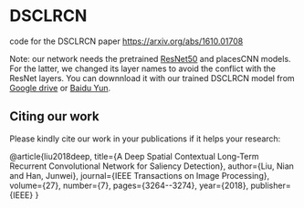 # DSCLRCN
code for the DSCLRCN paper https://arxiv.org/abs/1610.01708

Note: our network needs the pretrained [ResNet50](https://github.com/KaimingHe/deep-residual-networks) and placesCNN models. For the latter, we changed its layer names to avoid the conflict with the ResNet layers. You can downnload it with our trained DSCLRCN model from [Google drive](https://drive.google.com/open?id=0B1sbejbIJIW3N0p4WkdIOG5lZ2c) or [Baidu Yun](http://pan.baidu.com/s/1jIKMqTC). 

## Citing our work
Please kindly cite our work in your publications if it helps your research:

@article{liu2018deep,
  title={A Deep Spatial Contextual Long-Term Recurrent Convolutional Network for Saliency Detection},
  author={Liu, Nian and Han, Junwei},
  journal={IEEE Transactions on Image Processing},
  volume={27},
  number={7},
  pages={3264--3274},
  year={2018},
  publisher={IEEE}
}
